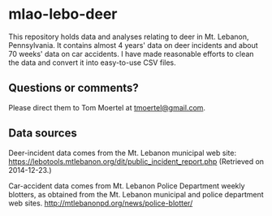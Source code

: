 mlao-lebo-deer
==============

This repository holds data and analyses relating to deer in Mt. Lebanon, Pennsylvania.
It contains almost 4 years' data on deer incidents and about 70 weeks' data on car accidents.
I have made reasonable efforts to clean the data and convert it into easy-to-use CSV files.

Questions or comments?
----------------------

Please direct them to Tom Moertel at tmoertel@gmail.com.

Data sources
------------

Deer-incident data comes from the Mt. Lebanon municipal web site:
https://lebotools.mtlebanon.org/dit/public_incident_report.php
(Retrieved on 2014-12-23.)

Car-accident data comes from Mt. Lebanon Police Department weekly blotters,
as obtained from the Mt. Lebanon municipal and police department web sites.
http://mtlebanonpd.org/news/police-blotter/
